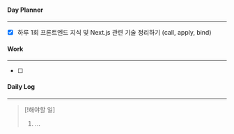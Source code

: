
#### Day Planner
---
- [x] 하루 1회 프론트엔드 지식 및 Next.js 관련 기술 정리하기 (call, apply, bind)


#### Work
---
- [ ] 


#### Daily Log
---
> [!해야할 일]
> 1. ...
